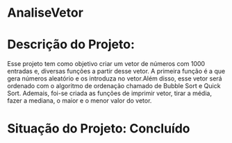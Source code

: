 #                  AnaliseVetor

# Descrição do Projeto:
Esse projeto tem como objetivo criar um vetor de números com 1000 entradas e, diversas funções a partir desse vetor. A primeira função é a que gera números aleatório e os introduza no vetor.Além disso, esse vetor será ordenado com o algoritmo de ordenação chamado de Bubble Sort e Quick Sort. Ademais, foi-se criada as funções de imprimir vetor, tirar a média, fazer a mediana, o maior e o menor valor do vetor. 

# Situação do Projeto: Concluído
